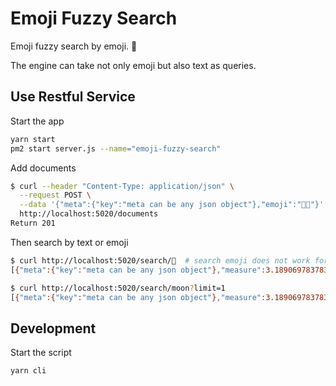 # Emoji Fuzzy Search

Emoji fuzzy search by emoji. 🌚

The engine can take not only emoji but also text as queries.

## Use Restful Service

Start the app

```bash
yarn start
pm2 start server.js --name="emoji-fuzzy-search"
```

Add documents

```bash
$ curl --header "Content-Type: application/json" \
  --request POST \
  --data '{"meta":{"key":"meta can be any json object"},"emoji":"🌚🤔"}' \
  http://localhost:5020/documents
Return 201
```

Then search by text or emoji

```bash
$ curl http://localhost:5020/search/🤔  # search emoji does not work for curl, demo only
[{"meta":{"key":"meta can be any json object"},"measure":3.1890697837836712,"emoji":"🌚🤔"}]

$ curl http://localhost:5020/search/moon?limit=1
[{"meta":{"key":"meta can be any json object"},"measure":3.1890697837836712,"emoji":"🌚🤔"}]
```

## Development

Start the script

```bash
yarn cli
```
